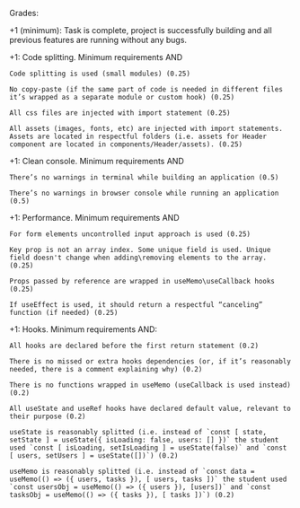 Grades:


+1 (minimum): Task is complete, project is successfully building and all previous features are running without any bugs.

 

+1: Code splitting. Minimum requirements AND

	Code splitting is used (small modules) (0.25)

	No copy-paste (if the same part of code is needed in different files it’s wrapped as a separate module or custom hook) (0.25)

	All css files are injected with import statement (0.25)

	All assets (images, fonts, etc) are injected with import statements. Assets are located in respectful folders (i.e. assets for Header component are located in components/Header/assets). (0.25)
 

+1: Clean console. Minimum requirements AND

	There’s no warnings in terminal while building an application (0.5)

	There’s no warnings in browser console while running an application (0.5)
	 

+1: Performance. Minimum requirements AND

	For form elements uncontrolled input approach is used (0.25)

	Key prop is not an array index. Some unique field is used. Unique field doesn't change when adding\removing elements to the array. (0.25)

	Props passed by reference are wrapped in useMemo\useCallback hooks (0.25)

	If useEffect is used, it should return a respectful “canceling” function (if needed) (0.25)
 

+1: Hooks. Minimum requirements AND:

	All hooks are declared before the first return statement (0.2)

	There is no missed or extra hooks dependencies (or, if it’s reasonably needed, there is a comment explaining why) (0.2)

	There is no functions wrapped in useMemo (useCallback is used instead) (0.2)

	All useState and useRef hooks have declared default value, relevant to their purpose (0.2)

	useState is reasonably splitted (i.e. instead of `const [ state, setState ] = useState({ isLoading: false, users: [] })` the student used `const [ isLoading, setIsLoading ] = useState(false)` and `const [ users, setUsers ] = useState([])`) (0.2)

	useMemo is reasonably splitted (i.e. instead of `const data = useMemo(() => ({ users, tasks }), [ users, tasks ])` the student used `const usersObj = useMemo(() => ({ users }), [users])` and `const tasksObj = useMemo(() => ({ tasks }), [ tasks ])`) (0.2)